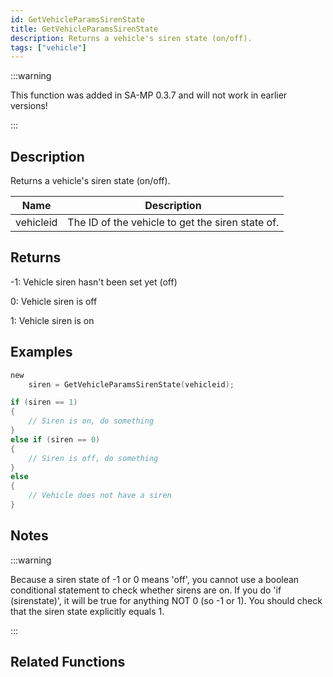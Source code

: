 ```yaml
---
id: GetVehicleParamsSirenState
title: GetVehicleParamsSirenState
description: Returns a vehicle's siren state (on/off).
tags: ["vehicle"]
---
```


:::warning

This function was added in SA-MP 0.3.7 and will not work in earlier versions!

:::

## Description

Returns a vehicle's siren state (on/off).

| Name      | Description                                      |
| --------- | ------------------------------------------------ |
| vehicleid | The ID of the vehicle to get the siren state of. |

## Returns

-1: Vehicle siren hasn't been set yet (off)

0: Vehicle siren is off

1: Vehicle siren is on

## Examples

```c
new
    siren = GetVehicleParamsSirenState(vehicleid);

if (siren == 1)
{
    // Siren is on, do something
}
else if (siren == 0)
{
    // Siren is off, do something
}
else
{
    // Vehicle does not have a siren
}
```

## Notes

:::warning

Because a siren state of -1 or 0 means 'off', you cannot use a boolean conditional statement to check whether sirens are on. If you do 'if (sirenstate)', it will be true for anything NOT 0 (so -1 or 1). You should check that the siren state explicitly equals 1.

:::

## Related Functions
